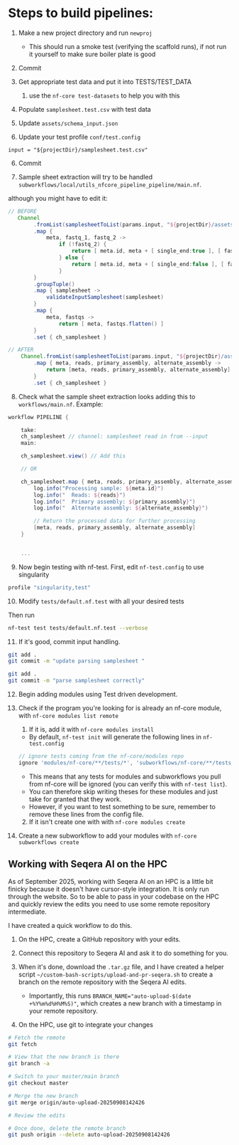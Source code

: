 # Steps to build pipelines:

1. Make a new project directory and run `newproj`

   - This should run a smoke test (verifying the scaffold runs), if not run it yourself to make sure boiler plate is good

2. Commit

3. Get appropriate test data and put it into TESTS/TEST_DATA

   1. use the `nf-core test-datasets` to help you with this

4. Populate `samplesheet.test.csv` with test data

5. Update `assets/schema_input.json`

6. Update your test profile `conf/test.config`

```
input = "${projectDir}/samplesheet.test.csv"
```

6. Commit

7. Sample sheet extraction will try to be handled `subworkflows/local/utils_nfcore_pipeline_pipeline/main.nf`.

although you might have to edit it:

```groovy
// BEFORE
   Channel
        .fromList(samplesheetToList(params.input, "${projectDir}/assets/schema_input.json"))
        .map {
            meta, fastq_1, fastq_2 ->
                if (!fastq_2) {
                    return [ meta.id, meta + [ single_end:true ], [ fastq_1 ] ]
                } else {
                    return [ meta.id, meta + [ single_end:false ], [ fastq_1, fastq_2 ] ]
                }
        }
        .groupTuple()
        .map { samplesheet ->
            validateInputSamplesheet(samplesheet)
        }
        .map {
            meta, fastqs ->
                return [ meta, fastqs.flatten() ]
        }
        .set { ch_samplesheet }

// AFTER
    Channel.fromList(samplesheetToList(params.input, "${projectDir}/assets/schema_input.json"))
        .map { meta, reads, primary_assembly, alternate_assembly ->
            return [meta, reads, primary_assembly, alternate_assembly]
        }
        .set { ch_samplesheet }
```

8. Check what the sample sheet extraction looks adding this to `workflows/main.nf`. Example:

```groovy
workflow PIPELINE {

    take:
    ch_samplesheet // channel: samplesheet read in from --input
    main:

    ch_samplesheet.view() // Add this

    // OR

    ch_samplesheet.map { meta, reads, primary_assembly, alternate_assembly ->
        log.info("Processing sample: ${meta.id}")
        log.info("  Reads: ${reads}")
        log.info("  Primary assembly: ${primary_assembly}")
        log.info("  Alternate assembly: ${alternate_assembly}")

        // Return the processed data for further processing
        [meta, reads, primary_assembly, alternate_assembly]
    }


    ...
```

9. Now begin testing with nf-test. First, edit `nf-test.config` to use singularity 

```groovy
profile "singularity,test"
```

10. Modify `tests/default.nf.test` with all your desired tests

Then run

```bash
nf-test test tests/default.nf.test --verbose
```

11. If it's good, commit input handling.

```bash
git add .
git commit -m "update parsing samplesheet "
```


```bash
git add .
git commit -m "parse samplesheet correctly"
```

12. Begin adding modules using Test driven development.
1. Check if the program you're looking for is already an nf-core module, with `nf-core modules list remote`

   1. If it is, add it with `nf-core modules install`
    - By default, `nf-test init` will generate the following lines in `nf-test.config`
    ```groovy
    // ignore tests coming from the nf-core/modules repo
    ignore 'modules/nf-core/**/tests/*', 'subworkflows/nf-core/**/tests/*'
    ```
    - This means that any tests for modules and subworkflows you pull from nf-core will be ignored (you can verify this with `nf-test list`). 
    - You can therefore skip writing theses for these modules and just take for granted that they work.
    - However, if you want to test something to be sure, remember to remove these lines from the config file.
   2. If it isn't create one with with `nf-core modules create`

1. Create a new subworkflow to add your modules with `nf-core subworkflows create`


## Working with Seqera AI on the HPC

As of September 2025, working with Seqera AI on an HPC is a little bit finicky because it doesn't have cursor-style integration. It is only run through the website. So to be able to pass in your codebase on the HPC and quickly review the edits you need to use some remote repository intermediate. 

I have created a quick workflow to do this.

1. On the HPC, create a GitHub repository with your edits. 

2. Connect this repository to Seqera AI and ask it to do something for you.

3. When it's done, download the `.tar.gz` file, and I have created a helper script `~/custom-bash-scripts/upload-and-pr-seqera.sh` to create a branch on the remote repository with the Seqera AI edits.
    - Importantly, this runs `BRANCH_NAME="auto-upload-$(date +%Y%m%d%H%M%S)"`, which creates a new branch with a timestamp in your remote repository.

4. On the HPC, use git to integrate your changes

```bash
# Fetch the remote
git fetch

# View that the new branch is there
git branch -a

# Switch to your master/main branch
git checkout master

# Merge the new branch
git merge origin/auto-upload-20250908142426

# Review the edits

# Once done, delete the remote branch
git push origin --delete auto-upload-20250908142426
```
